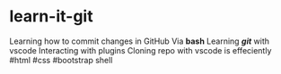 # learn-it-git
Learning how to commit changes in GitHub
Via  **bash**
Learning ***git*** with vscode
Interacting  with plugins
Cloning repo with vscode is effeciently 
#html #css
#bootstrap
shell
